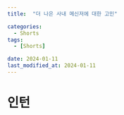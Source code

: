 ```yaml
---
title:  "더 나은 사내 메신저에 대한 고민" 

categories:
  - Shorts
tags:
  - [Shorts]

date: 2024-01-11
last_modified_at: 2024-01-11
---
```

# 인턴

# 